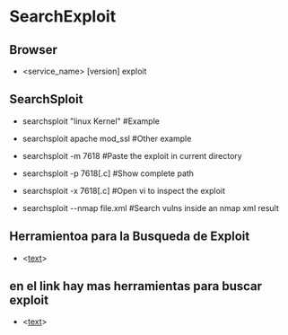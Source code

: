 # SearchExploit

## Browser

- <service_name> [version] exploit

## SearchSploit

- searchsploit "linux Kernel" #Example

- searchsploit apache mod_ssl #Other example

- searchsploit -m 7618 #Paste the exploit in current directory

- searchsploit -p 7618[.c] #Show complete path

- searchsploit -x 7618[.c] #Open vi to inspect the exploit

- searchsploit --nmap file.xml #Search vulns inside an nmap xml result

## Herramientoa para la Busqueda de Exploit

- <[text](https://github.com/rfunix/Pompem)>

## en el link hay mas herramientas para buscar exploit

- <[text](https://book.hacktricks.wiki/es/generic-hacking/search-exploits.html)>
